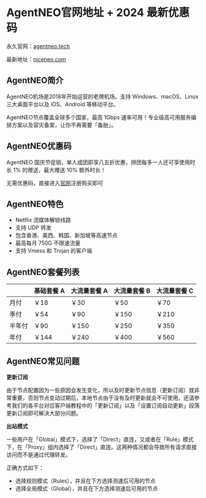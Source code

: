 # AgentNEO官网地址 + 2024 最新优惠码

永久官网：[agentneo.tech](https://niceneo.com/?rc=lrvi85oq)

最新地址：[niceneo.com](https://niceneo.com/?rc=lrvi85oq)

## AgentNEO简介

AgentNEO机场是2018年开始运营的老牌机场。支持 Windows、macOS、Linux 三大桌面平台以及 iOS、Android 等移动平台。

AgentNEO节点覆盖全球多个国家，最高 1Gbps 速率可用！专业级高可用服务编排方案以及容灾备案，让你不再需要「备胎」。

## AgentNEO优惠码

AgentNEO 国庆节促销，单人成团即享八五折优惠，拼团每多一人还可享使用时长 1% 的赠送，最大赠送 10% 额外时长！

无需优惠码，直接进入[官网](https://niceneo.com/?rc=lrvi85oq)注册购买即可

## AgentNEO特色

* Netflix 流媒体解锁线路
* 支持 UDP 转发
* 包含香港、美西、韩国、新加坡等高速节点
* 最高每月 750G 不限速流量
* 支持 Vmess 和 Trojan 的客户端

## AgentNEO套餐列表

||基础套餐 A|大流量套餐 A|大流量套餐 B|大流量套餐 C|
|----|----|----|----|----|
|月付|￥18|￥30|￥50|￥70|
|季付|￥54|￥90|￥150|￥210|
|半年付|￥90|￥150|￥250|￥350|
|年付|￥144|￥240|￥400|￥560|

## AgentNEO常见问题

**更新订阅**

由于节点配置因为一些原因会发生变化，所以及时更新节点信息（更新订阅）就非常重要，否则节点变动过期后，本地节点由于没有及时更新就会不可使用。还请参考我们的各平台对应客户端教程中的「更新订阅」以及「设置订阅自动更新」段落更新订阅即可解决大部分问题。

**出站模式**

一些用户在「Global」模式下，选择了「Direct」直连，又或者在「Rule」模式下，在「Proxy」组内选择了「Direct」直连。这两种情况都会导致所有请求直接访问而不是通过代理转发。

正确方式如下：

* 选择规则模式（Rules），并且在下方选择测速后可用的节点
* 选择全局模式（Global），并且在下方选择测速后可用的节点
